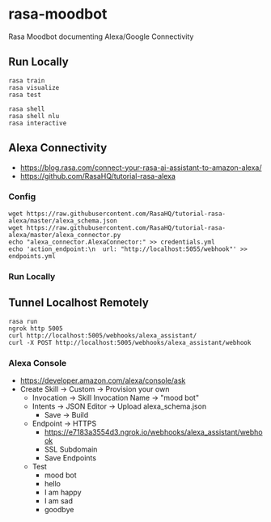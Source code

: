 # rasa-moodbot
Rasa Moodbot documenting Alexa/Google Connectivity

## Run Locally
```
rasa train
rasa visualize
rasa test
```
```
rasa shell
rasa shell nlu
rasa interactive
```

## Alexa Connectivity
- https://blog.rasa.com/connect-your-rasa-ai-assistant-to-amazon-alexa/
- https://github.com/RasaHQ/tutorial-rasa-alexa

### Config
```
wget https://raw.githubusercontent.com/RasaHQ/tutorial-rasa-alexa/master/alexa_schema.json
wget https://raw.githubusercontent.com/RasaHQ/tutorial-rasa-alexa/master/alexa_connector.py
echo "alexa_connector.AlexaConnector:" >> credentials.yml
echo 'action_endpoint:\n  url: "http://localhost:5055/webhook"' >> endpoints.yml
```

### Run Locally
## Tunnel Localhost Remotely
```
rasa run
ngrok http 5005
curl http://localhost:5005/webhooks/alexa_assistant/
curl -X POST http://localhost:5005/webhooks/alexa_assistant/webhook
```

### Alexa Console
- https://developer.amazon.com/alexa/console/ask
- Create Skill -> Custom -> Provision your own
    - Invocation -> Skill Invocation Name -> "mood bot"
    - Intents -> JSON Editor -> Upload alexa_schema.json
        - Save -> Build
    - Endpoint -> HTTPS 
        - https://e7183a3554d3.ngrok.io/webhooks/alexa_assistant/webhook
        - SSL Subdomain
        - Save Endpoints
    - Test
        - mood bot
        - hello
        - I am happy
        - I am sad
        - goodbye

